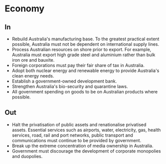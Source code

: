 # Economy

## In

* Rebuild Australia's manufacturing base. To the greatest practical extent possible, Australia must not be dependent on international supply lines.
* Process Australian resources on shore prior to export. For example, Australia must export high grade steel and aluminium rather than bulk iron ore and bauxite.
* Foreign corporations must pay their fair share of tax in Australia.
* Adopt both nuclear energy and renewable energy to provide Australia's clean energy needs.
* Establish a government-owned development bank.
* Strengthen Australia's bio-security and quarantine laws.
* All government spending on goods to be on Australian products where possible.

## Out

* Halt the privatisation of public assets and renationalise privatised assets. Essential services such as airports, water, electricity, gas, health services, road, rail and port networks, public transport and communications must continue to be provided by government.
* Break up the extreme concentration of media ownership in Australia.
* Government must discourage the development of corporate monopolies and duopolies.
